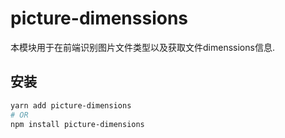 # picture-dimenssions  

本模块用于在前端识别图片文件类型以及获取文件dimenssions信息.



## 安装

```bash  
yarn add picture-dimensions
# OR 
npm install picture-dimensions
 ```
